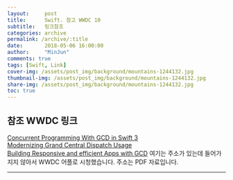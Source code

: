 ```yaml
---
layout:     post
title:      Swift. 참고 WWDC 10
subtitle:   링크참조
categories: archive
permalink: /archive/:title
date:       2018-05-06 16:00:00
author:     "MinJun"
comments: true 
tags: [Swift, Link]
cover-img: /assets/post_img/background/mountains-1244132.jpg
thumbnail-img: /assets/post_img/background/mountains-1244132.jpg
share-img: /assets/post_img/background/mountains-1244132.jpg
toc: true
---
```


## 참조 WWDC 링크
 
[Concurrent Programming With GCD in Swift 3](https://developer.apple.com/videos/play/wwdc2016/720/) <br>
[Modernizing Grand Central Dispatch Usage](https://developer.apple.com/videos/play/wwdc2017/706/) <br>
[Building Responsive and efficient Apps with GCD](https://drive.google.com/open?id=1OoUTPi_ksaWPjDjymHF0DuHc818wwzT8) 여기는 주소가 있는데 들어가지지 않아서 WWDC 어플로 시청했습니다. 주소는 PDF 자료입니다. 

---


